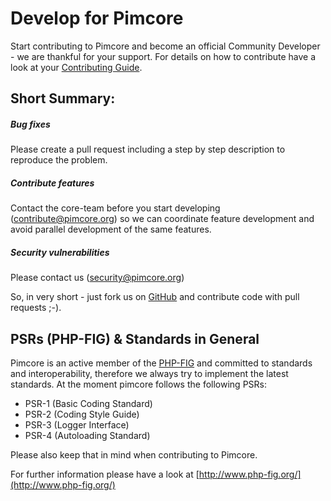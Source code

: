 # Develop for Pimcore

Start contributing to Pimcore and become an official Community Developer - we are thankful for your support. 
For details on how to contribute have a look at your [Contributing Guide](https://github.com/pimcore/pimcore/blob/master/CONTRIBUTING.md). 
 
## Short Summary: 
##### Bug fixes
Please create a pull request including a step by step description to reproduce the problem. 

##### Contribute features
Contact the core-team before you start developing (contribute@pimcore.org) so we can 
coordinate feature development and avoid parallel development of the same features. 

##### Security vulnerabilities
Please contact us (security@pimcore.org)

So, in very short - just fork us on [GitHub](https://github.com/pimcore/pimcore) and contribute code with pull requests ;-). 


## PSRs (PHP-FIG) & Standards in General
Pimcore is an active member of the [PHP-FIG](http://www.php-fig.org/) and committed to standards and interoperability, therefore we always try to implement the latest standards.
At the moment pimcore follows the following PSRs: 
* PSR-1 (Basic Coding Standard)
* PSR-2 (Coding Style Guide)
* PSR-3 (Logger Interface)
* PSR-4 (Autoloading Standard) 

Please also keep that in mind when contributing to Pimcore. 

For further information please have a look at [http://www.php-fig.org/](http://www.php-fig.org/)
 
 